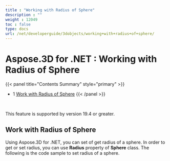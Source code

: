 ```yaml
---
title : "Working with Radius of Sphere" 
description : "" 
weight : 12049 
toc : false
type: docs
url: /net/developerguide/3dobjects/working+with+radius+of+sphere/
---
```


# Aspose.3D for .NET : Working with Radius of Sphere


{{< panel title="Contents Summary" style="primary" >}}
*   1 [Work with Radius of Sphere](#work-with-radius-of-sphere)
{{< /panel >}}
 

 

This feature is supported by version 19.4 or greater.

## Work with Radius of Sphere

Using Aspose.3D for .NET, you can set of get radius of a sphere. In order to get or set radius, you can use **Radius** property of **Sphere** class. The following is the code sample to set radius of a sphere. 

